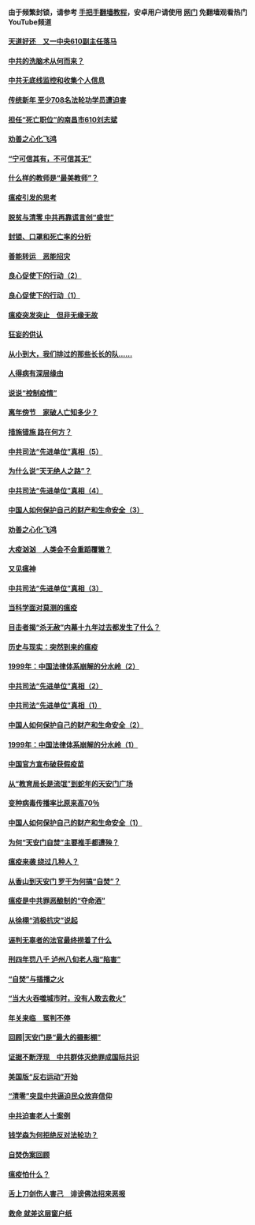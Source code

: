 #### 由于频繁封锁，请参考 [手把手翻墙教程](https://github.com/gfw-breaker/guides/wiki/)，安卓用户请使用 [网门](https://github.com/gfw-breaker/nogfw/blob/master/dl.md?t=03162000) 免翻墙观看热门YouTube频道 

#### [天道好还　又一中央610副主任落马](../pages/19/422155.md?t=03162000) 

#### [中共的洗脑术从何而来？](../pages/19/422154.md?t=03162000) 

#### [中共无底线监控和收集个人信息](../pages/19/422039.md?t=03162000) 

#### [传统新年 至少708名法轮功学员遭迫害](../pages/19/421946.md?t=03162000) 

#### [担任“死亡职位”的南昌市610刘志斌](../pages/19/421957.md?t=03162000) 

#### [劝善之心化飞鸿](../pages/19/421164.md?t=03162000) 

#### [“宁可信其有，不可信其无”](../pages/19/421691.md?t=03162000) 

#### [什么样的教师是“最美教师”？](../pages/19/421755.md?t=03162000) 

#### [瘟疫引发的思考](../pages/19/421594.md?t=03162000) 

#### [脱贫与清零 中共再靠谎言创“盛世”](../pages/19/421590.md?t=03162000) 

#### [封锁、口罩和死亡率的分析](../pages/19/421495.md?t=03162000) 

#### [善能转运　恶能招灾](../pages/19/421334.md?t=03162000) 

#### [良心促使下的行动（2）](../pages/19/421361.md?t=03162000) 

#### [良心促使下的行动（1）](../pages/19/421302.md?t=03162000) 

#### [瘟疫突发突止　但非无缘无故](../pages/19/421281.md?t=03162000) 

#### [狂妄的供认](../pages/19/421199.md?t=03162000) 

#### [从小到大，我们排过的那些长长的队……](../pages/19/421243.md?t=03162000) 

#### [人得病有深层缘由](../pages/19/420864.md?t=03162000) 

#### [说说“控制疫情”](../pages/19/420831.md?t=03162000) 

#### [离年傍节　家破人亡知多少？](../pages/19/420563.md?t=03162000) 

#### [措施错施  路在何方？](../pages/19/420076.md?t=03162000) 

#### [中共司法“先进单位”真相（5）](../pages/19/419453.md?t=03162000) 

#### [为什么说“天无绝人之路”？](../pages/19/419618.md?t=03162000) 

#### [中共司法“先进单位”真相（4）](../pages/19/419452.md?t=03162000) 

#### [中国人如何保护自己的财产和生命安全（3）](../pages/19/419405.md?t=03162000) 

#### [劝善之心化飞鸿](../pages/19/418758.md?t=03162000) 

#### [大疫汹汹　人类会不会重蹈覆辙？](../pages/19/419691.md?t=03162000) 

#### [又见瘟神](../pages/19/419225.md?t=03162000) 

#### [中共司法“先进单位”真相（3）](../pages/19/419451.md?t=03162000) 

#### [当科学面对莫测的瘟疫](../pages/19/419625.md?t=03162000) 

#### [目击者揭“杀无赦”内幕十九年过去都发生了什么？](../pages/19/419617.md?t=03162000) 

#### [历史与现实：突然到来的瘟疫](../pages/19/419619.md?t=03162000) 

#### [1999年：中国法律体系崩解的分水岭（2）](../pages/19/419455.md?t=03162000) 

#### [中共司法“先进单位”真相（2）](../pages/19/419450.md?t=03162000) 

#### [中共司法“先进单位”真相（1）](../pages/19/419449.md?t=03162000) 

#### [中国人如何保护自己的财产和生命安全（2）](../pages/19/419404.md?t=03162000) 

#### [1999年：中国法律体系崩解的分水岭（1）](../pages/19/419454.md?t=03162000) 

#### [中国官方宣布破获假疫苗](../pages/19/419504.md?t=03162000) 

#### [从“教育局长是流氓”到蛇年的天安门广场](../pages/19/419470.md?t=03162000) 

#### [变种病毒传播率比原来高70％](../pages/19/419456.md?t=03162000) 

#### [中国人如何保护自己的财产和生命安全（1）](../pages/19/419403.md?t=03162000) 

#### [为何“天安门自焚”主要推手都遭殃？](../pages/19/419348.md?t=03162000) 

#### [瘟疫来袭 绕过几种人？](../pages/19/419349.md?t=03162000) 

#### [从香山到天安门 罗干为何搞“自焚”？](../pages/19/419270.md?t=03162000) 

#### [瘟疫是中共罪恶酿制的“夺命酒”](../pages/19/419223.md?t=03162000) 

#### [从徐栩“消极抗灾”说起](../pages/19/419224.md?t=03162000) 

#### [诬判无辜者的法官最终捞着了什么](../pages/19/419268.md?t=03162000) 

#### [刑四年罚八千 泸州八旬老人指“陷害”](../pages/19/419232.md?t=03162000) 

#### [“自焚”与插播之火](../pages/19/419226.md?t=03162000) 

#### [“当大火吞噬城市时，没有人敢去救火”](../pages/19/419077.md?t=03162000) 

#### [年关来临　冤判不停](../pages/19/419093.md?t=03162000) 

#### [回顾|天安门是“最大的摄影棚”](../pages/19/380866.md?t=03162000) 

#### [证据不断浮现　中共群体灭绝罪成国际共识](../pages/19/419031.md?t=03162000) 

#### [美国版“反右运动”开始](../pages/19/419030.md?t=03162000) 

#### [“清零”突显中共逼迫民众放弃信仰](../pages/19/418995.md?t=03162000) 

#### [中共迫害老人十案例](../pages/19/418831.md?t=03162000) 

#### [钱学森为何拒绝反对法轮功？](../pages/19/418905.md?t=03162000) 

#### [自焚伪案回顾](../pages/19/418799.md?t=03162000) 

#### [瘟疫怕什么？](../pages/19/418800.md?t=03162000) 

#### [舌上刀剑伤人害己　诽谤佛法招来恶报](../pages/19/418731.md?t=03162000) 

#### [救命 就差这层窗户纸](../pages/19/418706.md?t=03162000) 

